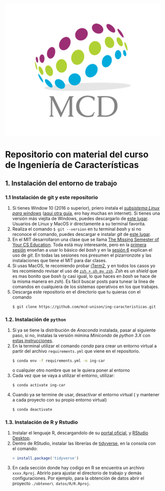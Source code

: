 ![](logo.png)
# Repositorio con material del curso de Ingeniería de Características

## 1. Instalación del entorno de trabajo

### 1.1 Instalación de git y este repositorio

1. Si tienes Window 10 (2016 o superior), priero instala el [*subsistema Linux para windows*](https://www.laptopmag.com/articles/use-bash-shell-windows-10) ([aqui otra guía](https://hackernoon.com/how-to-install-bash-on-windows-10-lqb73yj3), ero hay muchas en internet). Si tienes una versión más viejita de Windows, puedes descargarlo de [este lugar](https://gitforwindows.org). Usuarios de Linux y MacOS ir directamente a su terminal favorita.
2. Realiza el comando `$ git --version` en tu terminal *bash* y si no reconoce el comando, puedes descargar e instalar *git* de [este lugar](https://git-scm.com). 
3. En el MIT desarrollaron una clase que se llama [The Missing Semester of Your CS Education](https://missing.csail.mit.edu). Toda está muy interesante, pero en la [primera sesión](https://missing.csail.mit.edu/2020/course-shell/) enseñan a usar lo básico del *bash* y en la [sesión 6](https://missing.csail.mit.edu/2020/version-control/) explican el uso de *git*. En todas las sesiones nos presumen el pizarronzote y las instalaciones que tiene el MIT para dar clases.
4. Si usas MacOS, te recomiendo probar [iTerm2](https://www.iterm2.com), y en todos los casos yo les recomiendo revisar el uso de [`zsh + oh my zsh`](https://ohmyz.sh). *Zsh* es un *shield* que es mas bonito que *bash* (y casi igual, lo que haces en *bash* se hace de la misma manera en *zsh*). Es fácil buscar posts para tunear la linea de comandos en cualquiera de los sistemas operativos en los que trabajes.
5. Descarga este repositorio en el directorio que tu quieras con el comando  
   ```bash
   $ git clone https://github.com/mcd-unison/ing-caracteristicas.git
   ```

### 1.2. Instalación de `python`

1. Si ya se tiene la distribución de *Anaconda* instalada, pasar al siguiente paso, si no, instalas la versión mímina *Miniconda* de *python 3.X* con [estas instrucciones](https://docs.conda.io/en/latest/miniconda.html).
2. En la terminal utilizar el comando *conda* para crear un entorno virtual a partir del archivo `requirements.yml` que viene en el repositorio.
   ```bash
   $ conda env -f requirements.yml -n ing-car
   ```
   o cualquier otro nombre que se le quiera poner al entorno
3. Cada vez que se vaya a utilizar el entorno, utilizar:
   ```bash
   $ conda activate ing-car
   ```
4. Cuando ya se termine de usar, desactivar el entorno virtual ( y mantener a cada proyecto con su propio entorno virtual)
   ```bash
   $ conda deactivate
   ```

### 1.3. Instalación de R y Rstudio

1. Instalar el lenguaje R, descargandolo de su [portal oficial](https://cran.itam.mx), y [RStudio Desktop](https://rstudio.com/products/rstudio/download/).
2. Dentro de RStudio, instalar las librerías de [tidyverse](https://www.tidyverse.org), en la consola con el comando:
   ```r
   > install.package('tidyverse')
   ```
3. En cada sección donde hay codigo en R se encuentra un archivo `xxxx.Rproj`. Abrirlo para ajustar el directorio de trabajo y demás configuraciones. Por ejemplo, para la obtención de datos abrir el proyecto `./obtener\ datos/R/R.Rproj`.
   
